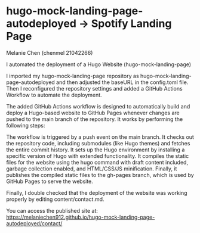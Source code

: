 # hugo-mock-landing-page-autodeployed -> Spotify Landing Page
Melanie Chen (chenmel 21042266)

I automated the deployment of a Hugo Website (hugo-mock-landing-page)

I imported my hugo-mock-landing-page repository as hugo-mock-landing-page-autodeployed and then adjusted the baseURL in the config.toml file. Then I reconfigured the repository settings and added a GitHub Actions Workflow to automate the deployment.

The added GitHub Actions workflow is designed to automatically build and deploy a Hugo-based website to GitHub Pages whenever changes are pushed to the main branch of the repository. It works by performing the following steps:

The workflow is triggered by a push event on the main branch.
It checks out the repository code, including submodules (like Hugo themes) and fetches the entire commit history.
It sets up the Hugo environment by installing a specific version of Hugo with extended functionality.
It compiles the static files for the website using the hugo command with draft content included, garbage collection enabled, and HTML/CSS/JS minification.
Finally, it publishes the compiled static files to the gh-pages branch, which is used by GitHub Pages to serve the website.

Finally, I double checked that the deployment of the website was working properly by editing content/contact.md.

You can access the published site at: https://melaniechen912.github.io/hugo-mock-landing-page-autodeployed/contact/
